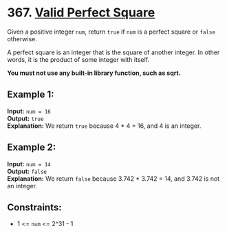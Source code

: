 # 367. [Valid Perfect Square](https://leetcode.com/problems/valid-perfect-square/description/)

Given a positive integer `num`, return `true` if `num` is a perfect square or `false` otherwise.

A perfect square is an integer that is the square of another integer. In other words, it is the product of some integer with itself.

**You must not use any built-in library function, such as sqrt.**

## Example 1:
**Input:** `num = 16`  
**Output:** `true`  
**Explanation:** We return `true` because 4 * 4 = 16, and 4 is an integer.

## Example 2:
**Input:** `num = 14`  
**Output:** `false`  
**Explanation:** We return `false` because 3.742 * 3.742 = 14, and 3.742 is not an integer.

## Constraints:
- 1 <= `num` <= 2^31 - 1
